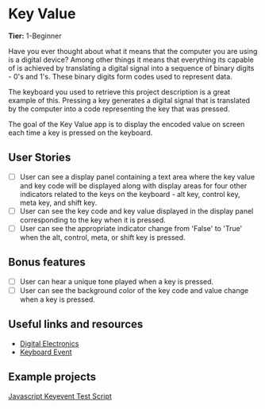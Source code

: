 # Key Value

**Tier:** 1-Beginner

Have you ever thought about what it means that the computer you are using is
a digital device? Among other things it means that everything its capable of
is achieved by translating a digital signal into a sequence of binary digits - 0's and 1's. These binary digits form codes used to represent data. 

The keyboard you used to retrieve this project description is a great example
of this. Pressing a key generates a digital signal that is translated by the
computer into a code representing the key that was pressed.

The goal of the Key Value app is to display the encoded value on screen each
time a key is pressed on the keyboard.

## User Stories

-   [ ] User can see a display panel containing a text area where the key value
and key code will be displayed along with display areas for four other 
indicators related to the keys on the keyboard - alt key, control key, 
meta key, and shift key.
-   [ ] User can see the key code and key value displayed in the display panel
corresponding to the key when it is pressed.
-   [ ] User can see the appropriate indicator change from 'False' to 'True' 
when the alt, control, meta, or shift key is pressed.

## Bonus features

-   [ ] User can hear a unique tone played when a key is pressed.
-   [ ] User can see the background color of the key code and value change when 
a key is pressed.

## Useful links and resources

- [Digital Electronics](https://en.wikipedia.org/wiki/Digital_electronics)
- [Keyboard Event](https://developer.mozilla.org/en-US/docs/Web/API/KeyboardEvent)

## Example projects

[Javascript Keyevent Test Script](https://unixpapa.com/js/testkey.html)